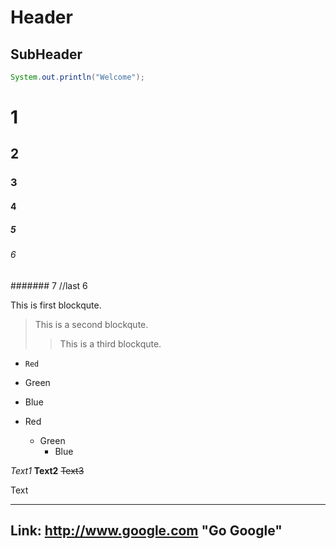 Header
================

SubHeader
---------

```java
System.out.println("Welcome");
```

# 1
## 2
### 3
#### 4
##### 5
###### 6
####### 7 //last 6

This is first blockqute.
> This is a second blockqute.
>> This is a third blockqute.

* `Red`
* Green
* Blue

* Red
  * Green
    * Blue


*Text1*
**Text2**
~~Text3~~

Text


********************************    
Link: http://www.google.com "Go Google"
--------------------------------
